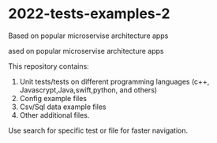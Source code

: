 # 2022-tests-examples-2
 Based on popular microservise architecture apps

ased on popular microservise architecture apps

This repository contains: 
1. Unit tests/tests on different programming languages (c++, Javascrypt,Java,swift,python, and others)
1. Config example files
1. Csv/Sql data example files
1. Other additional files.

Use search for specific test or file for faster navigation.